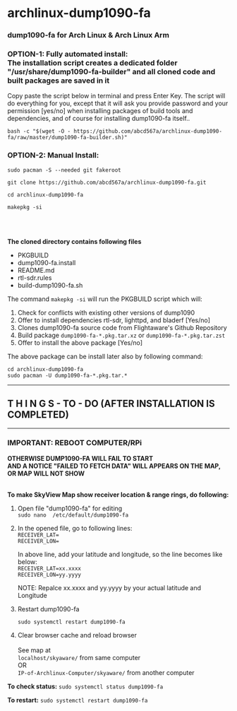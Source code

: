 # archlinux-dump1090-fa

### dump1090-fa for Arch Linux & Arch Linux Arm


### OPTION-1: Fully automated install:</br>The installation script creates a dedicated folder "/usr/share/dump1090-fa-builder" and all cloned code and built packages are saved in it
Copy paste the script below in terminal and press Enter Key. The script will do everything for you, except that it will ask you provide password and your permission [yes/no] when installing packages of build tools and dependencies, and of course for installing dump1090-fa itself..

```
bash -c "$(wget -O - https://github.com/abcd567a/archlinux-dump1090-fa/raw/master/dump1090-fa-builder.sh)"  

```



### OPTION-2: Manual Install:

```
sudo pacman -S --needed git fakeroot 

git clone https://github.com/abcd567a/archlinux-dump1090-fa.git   

cd archlinux-dump1090-fa

makepkg -si
```

</br>

</br>

**The cloned directory contains following files**

- PKGBUILD
- dump1090-fa.install
- README.md
- rtl-sdr.rules
- build-dump1090-fa.sh 


The command `makepkg -si` will run the PKGBUILD script which will: 

1. Check for conflicts with existing other versions of dump1090
2. Offer to install dependencies rtl-sdr, lighttpd, and bladerf [Yes/no]
3. Clones dump1090-fa source code from Flightaware's Github Repository
4. Build package `dump1090-fa-*.pkg.tar.xz` or `dump1090-fa-*.pkg.tar.zst`
5. Offer to install the above package [Yes/no]

The above package can be install later also by following command:
```
cd archlinux-dump1090-fa 
sudo pacman -U dump1090-fa-*.pkg.tar.*
```



***
##  T H I N G S - TO -  DO (AFTER INSTALLATION IS COMPLETED)
***

### IMPORTANT: REBOOT COMPUTER/RPi
**OTHERWISE DUMP1090-FA WILL FAIL TO START** </br>
**AND A NOTICE "FAILED TO FETCH DATA" WILL APPEARS ON THE MAP, OR MAP WILL NOT SHOW** </br></br>



**To make SkyView Map show receiver location & range rings, do following:** </br>

1. Open file "dump1090-fa" for editing  </br>
    `sudo nano  /etc/default/dump1090-fa`  </br>

2. In the opened file, go to following lines: </br>
`RECEIVER_LAT=` </br>
`RECEIVER_LON=` </br>
 
   In above line, add your latitude and longitude, so the line becomes like below:  </br>
   `RECEIVER_LAT=xx.xxxx` </br>
   `RECEIVER_LON=yy.yyyy` </br>

   NOTE: Repalce xx.xxxx and yy.yyyy by your actual latitude and Longitude  </br>
    


3. Restart dump1090-fa </br>

    `sudo systemctl restart dump1090-fa `  </br>

4. Clear browser cache and reload browser </br></br>
   See map at </br>
   `localhost/skyaware/` from same computer </br>
   OR </br>
   `IP-of-Archlinux-Computer/skyaware/` from another computer </br>

**To check status:**
`sudo systemctl status dump1090-fa `

**To restart:**
`sudo systemctl restart dump1090-fa `

</br>
</br>

